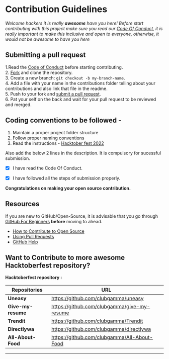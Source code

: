 # Contribution Guidelines

_Welcome hackers it is really **awesome** have you here! Before start contributing with this project make sure you read our [Code Of Conduct](https://github.com/clubgamma/Good_First_Issue_Web_App/blob/main/CODE_OF_CONDUCT.md), it is really important to make this inclusive and open to everyone, otherwise, it would not be awesome to have you here_

## Submitting a pull request


1.Read the [Code of Conduct](https://github.com/clubgamma/code-of-conduct) before starting contributing.  
2. [Fork](https://github.com/clubgamma/Good_First_Issue_Web_App/fork) and clone the repository.  
3. Create a new branch: `git checkout -b my-branch-name`.  
4. Add a file with your name in the contributions folder telling about your contributions and also link that file in the readme.  
5. Push to your fork and [submit a pull request](https://github.com/clubgamma/Good_First_Issue_Web_App/fork/compare).  
6. Pat your self on the back and wait for your pull request to be reviewed and merged.

## Coding conventions to be followed -

1. Maintain a proper project folder structure
2. Follow proper naming conventions
3. Read the instructions - [Hacktober fest 2022](https://hacktoberfest.com/participation/)

Also add the below 2 lines in the description. It is compulsory for sucessful submission.

- [x] I have read the Code Of Conduct.

- [x] I have followed all the steps of submission properly.

**Congratulations on making your open source contribution.**   

## Resources

If you are new to GitHub/Open-Source, it is advisable that you go through [GitHub For Beginners](http://readwrite.com/2013/09/30/understanding-github-a-journey-for-beginners-part-1/) **before** moving to ahead.  
- [How to Contribute to Open Source](https://opensource.guide/how-to-contribute/)
- [Using Pull Requests](https://help.github.com/articles/about-pull-requests/)
- [GitHub Help](https://help.github.com)

## Want to Contribute to more awesome Hacktoberfest repository?

**Hacktoberfest repository :** 


| **Repositories**       | **URL**           |
| --- |--- |
| **Uneasy**      | https://github.com/clubgamma/uneasy |
| **Give-my-resume**      | https://github.com/clubgamma/give-my-resume |
| **Trendit**     | https://github.com/clubgamma/Trendit |
| **Directlywa**     | https://github.com/clubgamma/directlywa |
| **All-About-Food**      | https://github.com/clubgamma/All-About-Food |

---
